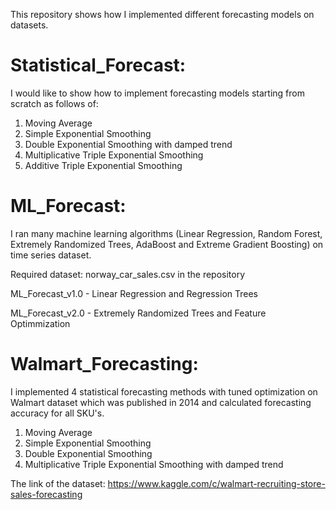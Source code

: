 This repository shows how I implemented different forecasting models on datasets.

# Statistical_Forecast: 

I would like to show how to implement forecasting models starting from scratch as follows of:

1. Moving Average
2. Simple Exponential Smoothing
3. Double Exponential Smoothing with damped trend
4. Multiplicative Triple Exponential Smoothing
5. Additive Triple Exponential Smoothing

# ML_Forecast:

I ran many machine learning algorithms (Linear Regression, Random Forest, Extremely Randomized Trees, AdaBoost and Extreme Gradient Boosting) on time series dataset.

Required dataset: norway_car_sales.csv in the repository

ML_Forecast_v1.0 - Linear Regression and Regression Trees

ML_Forecast_v2.0 - Extremely Randomized Trees and Feature Optimmization

# Walmart_Forecasting: 

I implemented 4 statistical forecasting methods with tuned optimization on Walmart dataset which was published in 2014 and calculated forecasting accuracy for all SKU's.

1. Moving Average
2. Simple Exponential Smoothing
3. Double Exponential Smoothing
4. Multiplicative Triple Exponential Smoothing with damped trend

The link of the dataset: https://www.kaggle.com/c/walmart-recruiting-store-sales-forecasting
